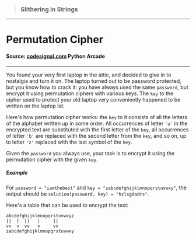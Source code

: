 > ### Slithering in Strings

---

# Permutation Cipher

#### Source: [codesignal.com](https://codesignal.com/) Python Arcade

---

You found your very first laptop in the attic, and decided to give in to nostalgia and turn it on. The laptop turned out to be password protected, but you know how to crack it: you have always used the same `password`, but encrypt it using permutation ciphers with various keys. The `key` to the cipher used to protect your old laptop very conveniently happened to be written on the laptop lid.

Here's how permutation cipher works: the `key` to it consists of all the letters of the alphabet written up in some order. All occurrences of letter `'a'` in the encrypted text are substituted with the first letter of the `key`, all occurrences of letter `'b'` are replaced with the second letter from the `key`, and so on, up to letter `'z'` replaced with the last symbol of the `key`.

Given the `password` you always use, your task is to encrypt it using the permutation cipher with the given `key`.

##### Example

For `password = "iamthebest"` and
`key = "zabcdefghijklmnopqrstuvwxy"`, the output should be
`solution(password, key) = "hzlsgdadrs"`.

Here's a table that can be used to encrypt the text:

```shell
abcdefghijklmnopqrstuvwxyz
||  |  ||   |     ||
vv  v  vv   v     vv
zabcdefghijklmnopqrstuvwxy
```
